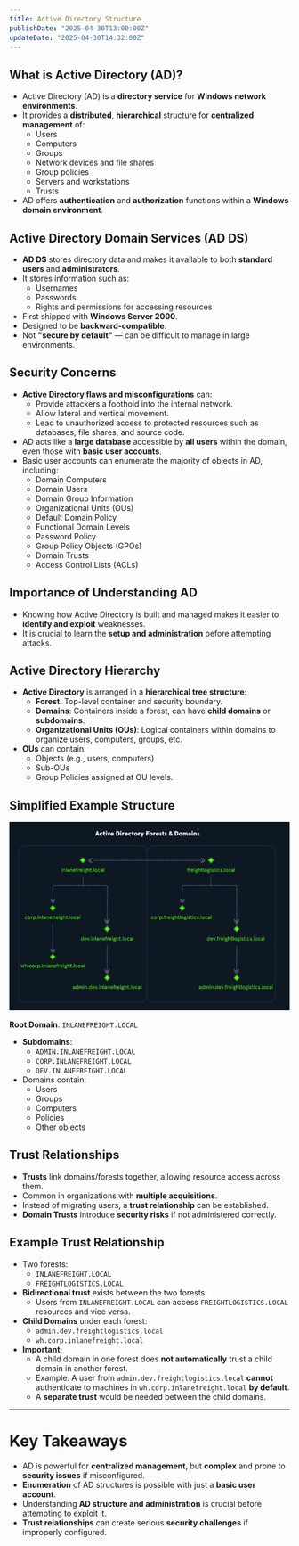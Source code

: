 ```yaml
---
title: Active Directory Structure
publishDate: "2025-04-30T13:00:00Z"
updateDate: "2025-04-30T14:32:00Z"
---
```


## What is Active Directory (AD)?
- Active Directory (AD) is a **directory service** for **Windows network environments**.
- It provides a **distributed**, **hierarchical** structure for **centralized management** of:
  - Users
  - Computers
  - Groups
  - Network devices and file shares
  - Group policies
  - Servers and workstations
  - Trusts
- AD offers **authentication** and **authorization** functions within a **Windows domain environment**.

## Active Directory Domain Services (AD DS)
- **AD DS** stores directory data and makes it available to both **standard users** and **administrators**.
- It stores information such as:
  - Usernames
  - Passwords
  - Rights and permissions for accessing resources
- First shipped with **Windows Server 2000**.
- Designed to be **backward-compatible**.
- Not **"secure by default"** — can be difficult to manage in large environments.

## Security Concerns
- **Active Directory flaws and misconfigurations** can:
  - Provide attackers a foothold into the internal network.
  - Allow lateral and vertical movement.
  - Lead to unauthorized access to protected resources such as databases, file shares, and source code.
- AD acts like a **large database** accessible by **all users** within the domain, even those with **basic user accounts**.
- Basic user accounts can enumerate the majority of objects in AD, including:
  - Domain Computers
  - Domain Users
  - Domain Group Information
  - Organizational Units (OUs)
  - Default Domain Policy
  - Functional Domain Levels
  - Password Policy
  - Group Policy Objects (GPOs)
  - Domain Trusts
  - Access Control Lists (ACLs)

## Importance of Understanding AD
- Knowing how Active Directory is built and managed makes it easier to **identify and exploit** weaknesses.
- It is crucial to learn the **setup and administration** before attempting attacks.

## Active Directory Hierarchy
- **Active Directory** is arranged in a **hierarchical tree structure**:
  - **Forest**: Top-level container and security boundary.
  - **Domains**: Containers inside a forest, can have **child domains** or **subdomains**.
  - **Organizational Units (OUs)**: Logical containers within domains to organize users, computers, groups, etc.
- **OUs** can contain:
  - Objects (e.g., users, computers)
  - Sub-OUs
  - Group Policies assigned at OU levels.

## Simplified Example Structure
![alt text](image-1.png)

 **Root Domain**: `INLANEFREIGHT.LOCAL`
- **Subdomains**: 
  - `ADMIN.INLANEFREIGHT.LOCAL`
  - `CORP.INLANEFREIGHT.LOCAL`
  - `DEV.INLANEFREIGHT.LOCAL`
- Domains contain:
  - Users
  - Groups
  - Computers
  - Policies
  - Other objects

## Trust Relationships
- **Trusts** link domains/forests together, allowing resource access across them.
- Common in organizations with **multiple acquisitions**.
- Instead of migrating users, a **trust relationship** can be established.
- **Domain Trusts** introduce **security risks** if not administered correctly.

## Example Trust Relationship
- Two forests: 
  - `INLANEFREIGHT.LOCAL`
  - `FREIGHTLOGISTICS.LOCAL`
- **Bidirectional trust** exists between the two forests:
  - Users from `INLANEFREIGHT.LOCAL` can access `FREIGHTLOGISTICS.LOCAL` resources and vice versa.
- **Child Domains** under each forest:
  - `admin.dev.freightlogistics.local`
  - `wh.corp.inlanefreight.local`
- **Important**:
  - A child domain in one forest does **not automatically** trust a child domain in another forest.
  - Example: A user from `admin.dev.freightlogistics.local` **cannot** authenticate to machines in `wh.corp.inlanefreight.local` **by default**.
  - A **separate trust** would be needed between the child domains.

---

# Key Takeaways
- AD is powerful for **centralized management**, but **complex** and prone to **security issues** if misconfigured.
- **Enumeration** of AD structures is possible with just a **basic user account**.
- Understanding **AD structure and administration** is crucial before attempting to exploit it.
- **Trust relationships** can create serious **security challenges** if improperly configured.